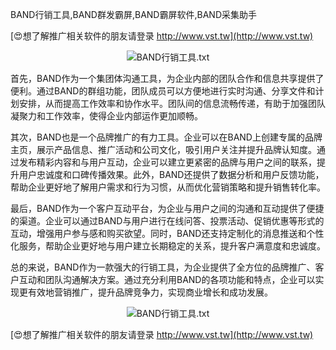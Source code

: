 BAND行销工具,BAND群发霸屏,BAND霸屏软件,BAND采集助手

[😍想了解推广相关软件的朋友请登录 http://www.vst.tw](http://www.vst.tw)

 <center><img src="https://vst.tw/MP4/tuiguang/png/0.png" alt="BAND行销工具.txt"></center>

首先，BAND作为一个集团体沟通工具，为企业内部的团队合作和信息共享提供了便利。通过BAND的群组功能，团队成员可以方便地进行实时沟通、分享文件和计划安排，从而提高工作效率和协作水平。团队间的信息流畅传递，有助于加强团队凝聚力和工作效率，使得企业内部运作更加顺畅。

其次，BAND也是一个品牌推广的有力工具。企业可以在BAND上创建专属的品牌主页，展示产品信息、推广活动和公司文化，吸引用户关注并提升品牌认知度。通过发布精彩内容和与用户互动，企业可以建立更紧密的品牌与用户之间的联系，提升用户忠诚度和口碑传播效果。此外，BAND还提供了数据分析和用户反馈功能，帮助企业更好地了解用户需求和行为习惯，从而优化营销策略和提升销售转化率。

最后，BAND作为一个客户互动平台，为企业与用户之间的沟通和互动提供了便捷的渠道。企业可以通过BAND与用户进行在线问答、投票活动、促销优惠等形式的互动，增强用户参与感和购买欲望。同时，BAND还支持定制化的消息推送和个性化服务，帮助企业更好地与用户建立长期稳定的关系，提升客户满意度和忠诚度。

总的来说，BAND作为一款强大的行销工具，为企业提供了全方位的品牌推广、客户互动和团队沟通解决方案。通过充分利用BAND的各项功能和特点，企业可以实现更有效地营销推广，提升品牌竞争力，实现商业增长和成功发展。

 <center><img src="https://vst.tw/MP4/tuiguang/png/3.png" alt="BAND行销工具.txt"></center>

[😍想了解推广相关软件的朋友请登录 http://www.vst.tw](http://www.vst.tw)




